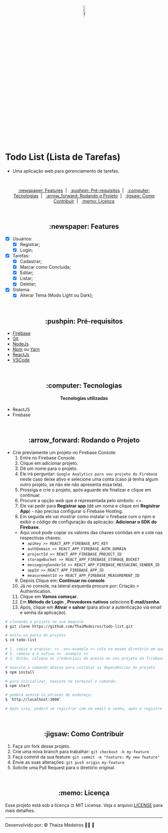 <p align="center">
  <img src="https://i.postimg.cc/6qpKgbJh/daily-task.png" alt="Ecoleta" title="Ecoleta" style="vertical-align:top; margin:6px 4px;" width="10%">
</p><br />

# Todo List (Lista de Tarefas)

- Uma aplicação web para gerenciamento de tarefas.

<br />

<p align="center">
  <a href="#features"> :newspaper: Features</a>&nbsp;&nbsp;|&nbsp;&nbsp;
  <a href="#requisitos">:pushpin: Pré-requisitos</a>&nbsp;&nbsp;|&nbsp;&nbsp;
  <a href="#tecnologias">:computer: Tecnologias</a>&nbsp;&nbsp;|&nbsp;&nbsp;
  <a href="#rodando"> :arrow_forward: Rodando o Projeto</a>&nbsp;&nbsp;|&nbsp;&nbsp;
  <a href="#contribuir"> :jigsaw: Como Contribuir</a>&nbsp;&nbsp;|&nbsp;&nbsp;
  <a href="#licenca"> :memo: Licença</a>
</p>

<br />

<div id="features" align="center">
    <h2> :newspaper: Features</h2>
</div>

- [x] Usuários:
  - [x] Registrar;
  - [x] Login;
- [x] Tarefas:
  - [x] Cadastrar;
  - [x] Marcar como Concluída;
  - [x] Editar;
  - [x] Listar;
  - [x] Deletar;
- [x] Sistema:
  - [x] Alterar Tema (Modo Light ou Dark);

<br />

<div id="requisitos" align="center">
    <h2> :pushpin: Pré-requisitos</h2>
</div>

- [Firebase](https://firebase.google.com/?hl=pt)
- [Git](https://git-scm.com)
- [NodeJs](https://nodejs.org/)
- [Npm](https://www.npmjs.com/) ou [Yarn](https://yarnpkg.com/)
- [ReactJs](https://reactjs.org/)
- [VSCode](https://code.visualstudio.com/)

<br />

<div id="tecnologias" align="center">
    <h2> :computer: Tecnologias</h2>
</div>

<div id="#" align="center">
  <h4>
    Tecnologias utilizadas
  </h4>
</div>

- ReactJS
- Firebase

<br />

<div id="rodando" align="center">
   <h2> :arrow_forward: Rodando o Projeto</h2>
</div>

- Crie previamente um projeto no Firebase Console:
  1. Entre no Firebase Console.
  2. Clique em adicionar projeto.
  3. Dê um nome para o projeto.
  4. Ele irá perguntar: `Google Analytics para seu projeto do Firebase` neste caso deixe ativo e selecione uma conta (caso já tenha algum outro projeto, se não ele não apresenta essa tela).
  5. Prossiga e crie o projeto, após aguarde ele finalizar e clique em continuar.
  6. Procure a opção *web* que é representada pelo símbolo: *<>*.
  7. Ele vai pedir para **Registrar app** (dê um nome e clique em **Registrar App**) - não precisa configurar o Firebase Hosting.
  8. Em seguida ele vai mostrar como instalar o firebase com o npm e exibir o código de configuração da aplicação: **Adicionar o SDK do Firebase**.
    - Aqui você pode copiar os valores das chaves contidas em e cole nas respectivas chaves:
      - `apiKey >> REACT_APP_FIREBASE_API_KEY`
      - `authDomain >> REACT_APP_FIREBASE_AUTH_DOMAIN`
      - `projectId >> REACT_APP_FIREBASE_PROJECT_ID`
      - `storageBucket >> REACT_APP_FIREBASE_STORAGE_BUCKET`
      - `messagingSenderId >> REACT_APP_FIREBASE_MESSAGING_SENDER_ID`
      - `appId >> REACT_APP_FIREBASE_APP_ID`
      - `measurementId >> REACT_APP_FIREBASE_MEASUREMENT_ID`
  9. Depois Clique em: **Continuar no console**.
  10. Já no console, na lateral esquerda procure por: Criação > Authentication.
  11. Clique em **Vamos começar**.
  12. Em **Método de Login** , **Provedores nativos** selecione **E-mail/senha**.
  13. Após, clique em **Ativar** e **salvar** (para ativar a autenticação via email e senha da aplicação).

```bash
# clonando o projeto na sua maquina
$ git clone https://github.com/ThaiMedeiros/todo-list.git

# entre na pasta do projeto
$ cd todo-list

# 1. copie o arquivo: >> .env-example << cole no mesmo diretório em que se encontra
# 2. remova a o sufixo >> -example <<
# 3. Então, coloque as credenciais de acesso ao seu projeto do firebase, no agora arquivo >> .env <<

# execute o comando abaixo para instalar as dependências do projeto
$ npm install

# para inicializar, execute no terminal o comando:
$ npm start

# poderá acessá-lo através do endereço:
$ `http://localhost:3000`

# Após isso, poderá se registrar com um email e senha, após o registro concluído, realize seu login e começe a gerenciar suas tarefas.
```

<br />

<div id="contribuir" align="center">
    <h2> :jigsaw: Como Contribuir</h2>
</div>

1. Faça um fork desse projeto.
2. Crie uma nova branch para trabalhar: `git checkout -b my-feature`
3. Faça commit da sua feature: `git commit -m "feature: My new feature"`
4. Envie as suas alterações: `git push origin my-feature`
5. Solicite uma Pull Request para o diretório original.

<br />

<div id="licenca" align="center">
    <h2> :memo: Licença</h2>
</div>

Esse projeto está sob a licença :balance_scale: MIT License. Veja o arquivo [LICENSE](LICENSE) para mais detalhes.

---

Desenvolvido por: :copyright: Thaiza Medeiros :woman_technologist: :purple_heart:

